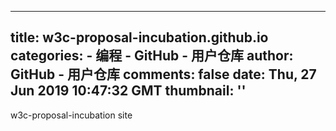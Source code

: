 
---
title: w3c-proposal-incubation.github.io
categories: 
    - 编程
    - GitHub - 用户仓库
author: GitHub - 用户仓库
comments: false
date: Thu, 27 Jun 2019 10:47:32 GMT
thumbnail: ''
---

<div>   
w3c-proposal-incubation site  
</div>
            